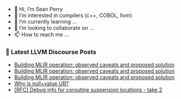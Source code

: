 - 👋 Hi, I’m Sean Perry
- 👀 I’m interested in compilers (c++, COBOL, llvm)
- 🌱 I’m currently learning ...
- 💞️ I’m looking to collaborate on ...
- 📫 How to reach me ...

<!---
s66perry/s66perry is a ✨ special ✨ repository because its `README.md` (this file) appears on your GitHub profile.
You can click the Preview link to take a look at your changes.
--->
### 📕 Latest LLVM Discourse Posts

<!-- DISCOURSE-LLVM:START -->
- [Building MLIR operation: observed caveats and proposed solution](https://discourse.llvm.org/t/building-mlir-operation-observed-caveats-and-proposed-solution/87204#post_3)
- [Building MLIR operation: observed caveats and proposed solution](https://discourse.llvm.org/t/building-mlir-operation-observed-caveats-and-proposed-solution/87204#post_2)
- [Building MLIR operation: observed caveats and proposed solution](https://discourse.llvm.org/t/building-mlir-operation-observed-caveats-and-proposed-solution/87204#post_1)
- [Why is null+value UB?](https://discourse.llvm.org/t/why-is-null-value-ub/87193#post_3)
- [[RFC] Debug info for coroutine suspension locations - take 2](https://discourse.llvm.org/t/rfc-debug-info-for-coroutine-suspension-locations-take-2/86606#post_18)
<!-- DISCOURSE-LLVM:END -->
